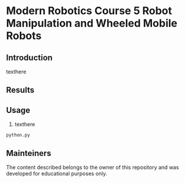 # Modern Robotics Course 5 Robot Manipulation and Wheeled Mobile Robots

## Introduction

texthere

## Results


## Usage

1. texthere
```
python.py
```

## Mainteiners

The content described belongs to the owner of this repository and was developed for educational purposes only. 
